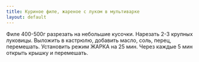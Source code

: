 ```yaml
---
title: Куриное филе, жареное с луком в мультиварке
layout: default
---
```

Филе 400-500г разрезать на небольшие кусочки.
Нарезать 2-3 крупных луковицы. Выложить в кастрюлю,
добавить масло, соль, перец, перемешать. Установить
режим ЖАРКА на 25 мин. Через каждые 5 мин открыть
крышку и перемешать.
